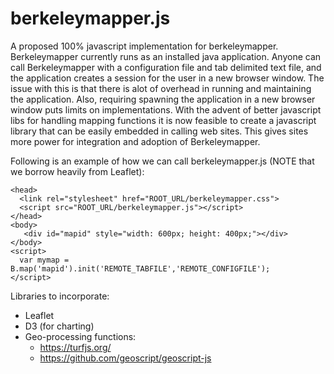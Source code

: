 # berkeleymapper.js

A proposed 100% javascript implementation for berkeleymapper.   Berkeleymapper currently runs as an installed java application.  Anyone can call Berkeleymapper with a configuration file and tab delimited text file, and the application creates a session for the user in a new browser window.  The issue with this is that there is alot of overhead in running and maintaining the application. Also, requiring spawning the application in a new browser window puts limits on implementations.  With the advent of better javascript libs for handling mapping functions it is now feasible to create a javascript library that can be easily embedded in calling web sites.  This gives sites more power for integration and adoption of Berkeleymapper.

Following is an example of how we can call berkeleymapper.js  (NOTE that we borrow heavily from Leaflet):
```
<head>
  <link rel="stylesheet" href="ROOT_URL/berkeleymapper.css">
  <script src="ROOT_URL/berkeleymapper.js"></script>
</head>
<body>
   <div id="mapid" style="width: 600px; height: 400px;"></div>
</body>
<script>
  var mymap = B.map('mapid').init('REMOTE_TABFILE','REMOTE_CONFIGFILE');  
</script>
```

Libraries to incorporate:
 * Leaflet
 * D3 (for charting)
 * Geo-processing functions: 
     * https://turfjs.org/
     * https://github.com/geoscript/geoscript-js
